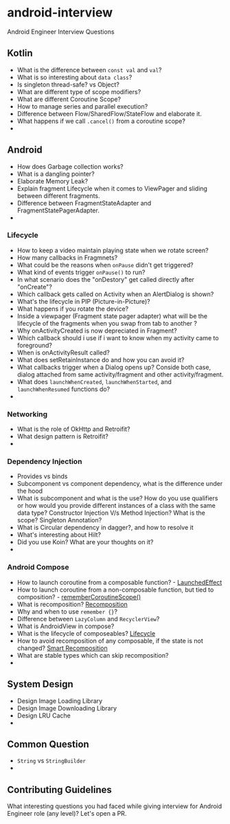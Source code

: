 # android-interview

Android Engineer Interview Questions

## Kotlin
- What is the difference between `const val` and `val`?
- What is so interesting about `data class`?
- Is singleton thread-safe? vs Object?
- What are different type of scope modifiers?
- What are different Coroutine Scope?
- How to manage series and parallel execution?
- Difference between Flow/SharedFlow/StateFlow and elaborate it.
- What happens if we call `.cancel()` from a coroutine scope?
- 

## Android
 - How does Garbage collection works?
 - What is a dangling pointer?
 - Elaborate Memory Leak?
 - Explain fragment Lifecycle when it comes to ViewPager and sliding between different fragments.
 - Difference between FragmentStateAdapter and FragmentStatePagerAdapter.
 - 

### Lifecycle
 - How to keep a video maintain playing state when we rotate screen?
 - How many callbacks in Fragmnets?
 - What could be the reasons when `onPause` didn't get triggered?
 - What kind of events trigger `onPause()` to run?
 - In what scenario does the "onDestory" get called directly after "onCreate"?
 - Which callback gets called on Activity when an AlertDialog is shown?
 - What's the lifecycle in PIP (Picture-in-Picture)?
 - What happens if you rotate the device?
 - Inside a viewpager (Fragment state pager adapter) what will be the lifecycle of the fragments when you swap from tab to another ?
 - Why onActivityCreated is now depreciated in Fragment?
 - Which callback should i use if i want to know when my activity came to foreground?
 - When is onActivityResult called?
 - What does setRetainInstance do and how you can avoid it?
 - What callbacks trigger when a Dialog opens up? Conside both case, dialog attached from same activity/fragment and other activity/fragment.
 - What does `launchWhenCreated`, `launchWhenStarted`, and `launchWhenResumed` functions do?
 - 

### Networking
- What is the role of OkHttp and Retroifit?
- What design pattern is Retroifit?
- 

### Dependency Injection
- Provides vs binds
- Subcomponent vs component dependency, what is the difference under the hood
- What is subcomponent and what is the use? How do you use qualifiers or how would you provide different instances of a class with the same data type? Constructor Injection V/s Method Injection? What is the scope? Singleton Annotation?
- What is Circular dependency in dagger?, and how to resolve it
- What's interesting about Hilt?
- Did you use Koin? What are your thoughts on it?
- 

### Android Compose
- How to launch coroutine from a composable function? - [LaunchedEffect](https://www.droidcon.com/2021/10/28/jetpack-compose-side-effects-ii-remembercoroutinescope/)
- How to launch coroutine from a non-composable function, but tied to composition? - [rememberCoroutineScope()](https://www.droidcon.com/2021/10/28/jetpack-compose-side-effects-ii-remembercoroutinescope/)
- What is recomposition? [Recomposition](https://developer.android.com/jetpack/compose/mental-model#recomposition)
- Why and when to use `remember {}`?
- Difference between `LazyColumn` and `RecyclerView`?
- What is AndroidView in compose?
- What is the lifecycle of composeables? [Lifecycle](https://developer.android.com/jetpack/compose/lifecycle)
- How to avoid recomposition of any composable, if the state is not changed? [Smart Recomposition](https://developer.android.com/jetpack/compose/lifecycle#add-info-smart-recomposition)
- What are stable types which can skip recomposition?
- 


## System Design
 - Design Image Loading Library
 - Design Image Downloading Library
 - Design LRU Cache
 - 

## Common Question
 - `String` vs `StringBuilder`
 - 

## Contributing Guidelines
What interesting questions you had faced while giving interview for Android Engineer role (any level)? Let's open a PR.
